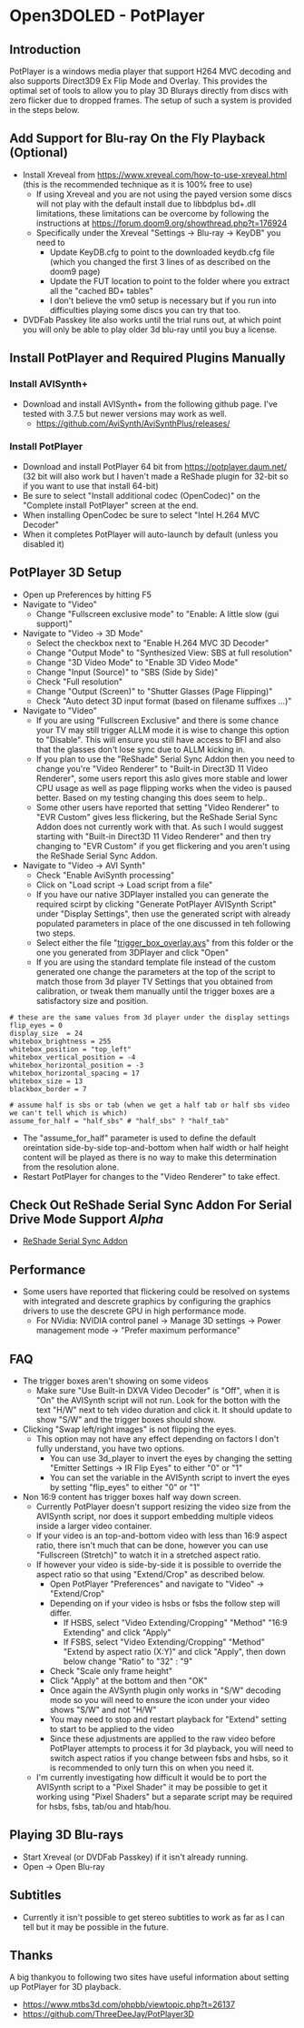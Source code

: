 # Open3DOLED - PotPlayer

## Introduction
PotPlayer is a windows media player that support H264 MVC decoding and also supports Direct3D9 Ex Flip Mode and Overlay.
This provides the optimal set of tools to allow you to play 3D Blurays directly from discs with zero flicker due to dropped frames.
The setup of such a system is provided in the steps below.

## Add Support for Blu-ray On the Fly Playback (Optional)
* Install Xreveal from https://www.xreveal.com/how-to-use-xreveal.html (this is the recommended technique as it is 100% free to use)
  * If using Xreveal and you are not using the payed version some discs will not play with the default install due to libbdplus bd+.dll limitations, these limitations can be overcome by following the instructions at https://forum.doom9.org/showthread.php?t=176924
  * Specifically under the Xreveal "Settings -> Blu-ray -> KeyDB" you need to 
    * Update KeyDB.cfg to point to the downloaded keydb.cfg file (which you changed the first 3 lines of as described on the doom9 page)
    * Update the FUT location to point to the folder where you extract all the "cached BD+ tables"
    * I don't believe the vm0 setup is necessary but if you run into difficulties playing some discs you can try that too.
* DVDFab Passkey lite also works until the trial runs out, at which point you will only be able to play older 3d blu-ray until you buy a license.

## Install PotPlayer and Required Plugins Manually

### Install AVISynth+
* Download and install AVISynth+ from the following github page. I've tested with 3.7.5 but newer versions may work as well.
  * https://github.com/AviSynth/AviSynthPlus/releases/

### Install PotPlayer
* Download and install PotPlayer 64 bit from https://potplayer.daum.net/ (32 bit will also work but I haven't made a ReShade plugin for 32-bit so if you want to use that install 64-bit)
* Be sure to select "Install additional codec (OpenCodec)" on the "Complete install PotPlayer" screen at the end.
* When installing OpenCodec be sure to select "Intel H.264 MVC Decoder"
* When it completes PotPlayer will auto-launch by default (unless you disabled it)

## PotPlayer 3D Setup
* Open up Preferences by hitting F5
* Navigate to "Video"
  * Change "Fullscreen exclusive mode" to "Enable: A little slow (gui support)"
* Navigate to "Video -> 3D Mode" 
  * Select the checkbox next to "Enable H.264 MVC 3D Decoder"
  * Change "Output Mode" to "Synthesized View: SBS at full resolution"
  * Change "3D Video Mode" to "Enable 3D Video Mode"
  * Change "Input (Source)" to "SBS (Side by Side)"
  * Check "Full resolution"
  * Change "Output (Screen)" to "Shutter Glasses (Page Flipping)"
  * Check "Auto detect 3D input format (based on filename suffixes ...)"
* Navigate to "Video"
  * If you are using "Fullscreen Exclusive" and there is some chance your TV may still trigger ALLM mode it is wise to change this option to "Disable". This will ensure you still have access to BFI and also that the glasses don't lose sync due to ALLM kicking in.
  * If you plan to use the "ReShade" Serial Sync Addon then you need to change you're "Video Renderer" to "Built-in Direct3D 11 Video Renderer", some users report this aslo gives more stable and lower CPU usage as well as page flipping works when the video is paused better. Based on my testing changing this does seem to help..
  * Some other users have reported that setting "Video Renderer" to "EVR Custom" gives less flickering, but the ReShade Serial Sync Addon does not currently work with that. As such I would suggest starting with "Built-in Direct3D 11 Video Renderer" and then try changing to "EVR Custom" if you get flickering and you aren't using the ReShade Serial Sync Addon.
* Navigate to "Video -> AVI Synth"
  * Check "Enable AviSynth processing"
  * Click on "Load script -> Load script from a file"
  * If you have our native 3DPlayer installed you can generate the required scirpt by clicking "Generate PotPlayer AVISynth Script" under "Display Settings", then use the generated script with already populated parameters in place of the one discussed in teh following two steps.
  * Select either the file "[trigger_box_overlay.avs](/PotPlayer/trigger_box_overlay.avs)" from this folder or the one you generated from 3DPlayer and click "Open"
  * If you are using the standard template file instead of the custom generated one change the parameters at the top of the script to match those from 3d player TV Settings that you obtained from calibration, or tweak them manually until the trigger boxes are a satisfactory size and position.
```
# these are the same values from 3d player under the display settings
flip_eyes = 0
display_size  = 24
whitebox_brightness = 255
whitebox_position = "top_left"
whitebox_vertical_position = -4
whitebox_horizontal_position = -3
whitebox_horizontal_spacing = 17
whitebox_size = 13
blackbox_border = 7

# assume half is sbs or tab (when we get a half tab or half sbs video we can't tell which is which)
assume_for_half = "half_sbs" # "half_sbs" ? "half_tab"
```
  * The "assume_for_half" parameter is used to define the default oreintation side-by-side top-and-bottom when half width or half height content will be played as there is no way to make this determination from the resolution alone.
* Restart PotPlayer for changes to the "Video Renderer" to take effect.

## Check Out ReShade Serial Sync Addon For Serial Drive Mode Support *Alpha*
* [ReShade Serial Sync Addon](/ReShadeAddon/README.md)

## Performance
* Some users have reported that flickering could be resolved on systems with integrated and descrete graphics by configuring the graphics drivers to use the descrete GPU in high performance mode.
  * For NVidia: NVIDIA control panel -> Manage 3D settings -> Power management mode -> "Prefer maximum performance"

## FAQ
* The trigger boxes aren't showing on some videos
  * Make sure "Use Built-in DXVA Video Decoder" is "Off", when it is "On" the AVISynth script will not run. Look for the botton with the text "H/W" next to teh video duration and click it. It should update to show "S/W" and the trigger boxes should show.
* Clicking "Swap left/right images" is not flipping the eyes.
  * This option may not have any effect depending on factors I don't fully understand, you have two options.
    * You can use 3d_player to invert the eyes by changing the setting "Emitter Settings -> IR Flip Eyes" to either "0" or "1" 
    * You can set the variable in the AVISynth script to invert the eyes by setting "flip_eyes" to either "0" or "1" 
* Non 16:9 content has trigger boxes half way down screen.
  * Currently PotPlayer doesn't support resizing the video size from the AVISynth script, nor does it support embedding multiple videos inside a larger video container. 
  * If your video is an top-and-bottom video with less than 16:9 aspect ratio, there isn't much that can be done, however you can use "Fullscreen (Stretch)" to watch it in a stretched aspect ratio. 
  * If however your video is side-by-side it is possible to override the aspect ratio so that using "Extend/Crop" as described below.
    * Open PotPlayer "Preferences" and navigate to "Video" -> "Extend/Crop"
    * Depending on if your video is hsbs or fsbs the follow step will differ.
      * If HSBS, select "Video Extending/Cropping" "Method" "16:9 Extending" and click "Apply"
      * If FSBS, select "Video Extending/Cropping" "Method" "Extend by aspect ratio (X:Y)" and click "Apply", then down below change "Ratio" to "32" : "9"
    * Check "Scale only frame height"
    * Click "Apply" at the bottom and then "OK"
    * Once again the AVSynth plugin only works in "S/W" decoding mode so you will need to ensure the icon under your video shows "S/W" and not "H/W"
    * You may need to stop and restart playback for "Extend" setting to start to be applied to the video
    * Since these adjustments are applied to the raw video before PotPlayer attempts to process it for 3d playback, you will need to switch aspect ratios if you change between fsbs and hsbs, so it is recommended to only turn this on when you need it.
  * I'm currently investigating how difficult it would be to port the AVISynth script to a "Pixel Shader" it may be possible to get it working using "Pixel Shaders" but a separate script may be required for hsbs, fsbs, tab/ou and htab/hou.

## Playing 3D Blu-rays
* Start Xreveal (or DVDFab Passkey) if it isn't already running.
* Open -> Open Blu-ray

## Subtitles
* Currently it isn't possible to get stereo subtitles to work as far as I can tell but it may be possible in the future.

## Thanks
A big thankyou to following two sites have useful information about setting up PotPlayer for 3D playback.
* https://www.mtbs3d.com/phpbb/viewtopic.php?t=26137
* https://github.com/ThreeDeeJay/PotPlayer3D
